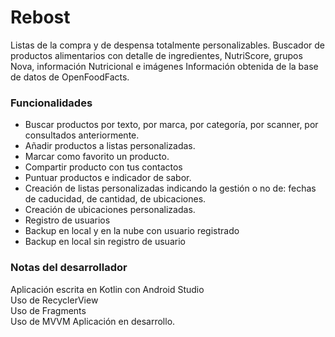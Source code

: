 # Rebost

Listas de la compra y de despensa totalmente personalizables.
Buscador de productos alimentarios con detalle de ingredientes, NutriScore, grupos Nova, información Nutricional e imágenes
Información obtenida de la base de datos de OpenFoodFacts.

### Funcionalidades
- Buscar productos por texto, por marca, por categoría, por scanner, por consultados anteriormente.
- Añadir productos a listas personalizadas.
- Marcar como favorito un producto.
- Compartir producto con tus contactos
- Puntuar productos e indicador de sabor.
- Creación de listas personalizadas indicando la gestión o no de: fechas de caducidad, de cantidad, de ubicaciones.
- Creación de ubicaciones personalizadas.
- Registro de usuarios
- Backup en local y en la nube con usuario registrado
- Backup en local sin registro de usuario

### Notas del desarrollador
Aplicación escrita en Kotlin con Android Studio  
Uso de RecyclerView  
Uso de Fragments  
Uso de MVVM
Aplicación en desarrollo.





